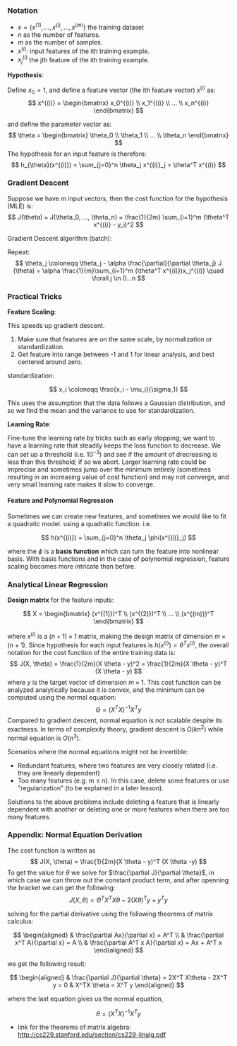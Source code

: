 ### Notation
* $x = \{ x^{(1)}, ..., x^{(i)}, ..., x^{(m)} \}$ the training dataset
* $n$ as the number of features.
* $m$ as the number of samples.
* $x^{(i)}$: input features of the ith training example.
* $x^{(i)}_j$ the jth feature of the ith training example. 

__Hypothesis__:

Define $x_0 = 1$, and define a feature vector (the ith feature vector) $x^{(i)}$ as:
$$
x^{(i)} = \begin{bmatrix}
x_0^{(i)} \\
x_1^{(i)} \\
... \\
x_n^{(i)} 
\end{bmatrix}
$$

and define the parameter vector as:
$$
\theta = \begin{bmatrix}
\theta_0 \\
\theta_1 \\
... \\
\theta_n
\end{bmatrix}
$$
The hypothesis for an input feature is therefore:
$$
h_{\theta}(x^{(i)})  = \sum_{j=0}^n \theta_j x^{(i)}_j = \theta^T x^{(i)}
$$

### Gradient Descent

Suppose we have $m$ input vectors, then the cost function for the hypothesis (MLE) is: 
$$
J(\theta) = J(\theta_0, ..., \theta_n) = \frac{1}{2m} \sum_{i=1}^m (\theta^T x^{(i)} - y_i)^2
$$

Gradient Descent algorithm (batch):

Repeat:
$$
\theta_j \coloneqq \theta_j - \alpha \frac{\partial}{\partial \theta_j} J (\theta) = \alpha \frac{1}{m}\sum_{i=1}^m (\theta^T x^{(i)})x_j^{(i)} \quad \forall j \in 0...n
$$

### Practical Tricks

__Feature Scaling__:

This speeds up gradient descent.

1. Make sure that features are on the same scale, by normalization or standardization.
2. Get feature into range between -1 and 1 for linear analysis, and best centered around zero.

standardization:

$$
x_i \coloneqq \frac{x_i - \mu_i}{\sigma_1}
$$

This uses the assumption that the data follows a Gaussian distribution, and so we find the mean and the variance to use for standardization.


__Learning Rate__:

Fine-tune the learning rate by tricks such as early stopping; we want to have a learning rate that steadily keeps the loss function to decrease. We can set up a threshold (i.e. $10^{-3}$) and see if the amount of drecreasing is less than this threshold; if so we abort. Larger learning rate could be imprecise and sometimes jump over the minimum entirely (sometimes resulting in an increasing value of cost function) and may not converge, and very small learning rate makes it slow to converge.


#### Feature and Polynomial Regression

Sometimes we can create new features, and sometimes we would like to fit a quadratic model. using a quadratic function. i.e.

$$
h(x^{(i)}) = \sum_{j=0}^n \theta_j \phi(x^{(i)}_j)
$$

where the $\phi$ is a __basis function__ which can turn the feature into nonlinear basis. With basis functions and in the case of polynomial regression, feature scaling becomes more intricate than before.

### Analytical Linear Regression

__Design matrix__ for the feature inputs: 

$$
X = \begin{bmatrix}
(x^{(1)})^T \\
(x^{(2)})^T \\
... \\
(x^{(m)})^T 
\end{bmatrix}
$$

where $x^{(i)}$ is a $(n+1) \times 1$ matrix, making the design matrix of dimension $m \times (n+1)$. Since  hypothesis for each input features is $h(x^{(i)}) = \theta^T x^{(i)}$, the overall notation for the cost function of the entire training data is:
$$
J(X, \theta) = \frac{1}{2m}(X \theta - y)^2 = \frac{1}{2m}(X \theta - y)^T (X \theta  - y)
$$
where $y$ is the target vector of dimension $m \times 1$. This cost function can be analyzed analytically because it is convex, and the minimum can be computed using the normal equation:
$$
\Theta = (X^T X)^{-1} X^T y
$$
Compared to gradient descent, normal equation is not scalable despite its exactness. In terms of complexity theory, gradient descent is $O(kn^2)$ while normal equation is $O(n^3)$.

Scenarios where the normal equations might not be invertible: 
- Redundant features, where two features are very closely related (i.e. they are linearly dependent)
- Too many features (e.g. m ≤ n). In this case, delete some features or use "regularization" (to be explained in a later lesson).

Solutions to the above problems include deleting a feature that is linearly dependent with another or deleting one or more features when there are too many features.

### Appendix: Normal Equation Derivation

The cost function is written as 
$$
J(X, \theta) = \frac{1}{2m}(X \theta - y)^T (X \theta -y)
$$
To get the value for $\theta$ we solve for $\frac{\partial J}{\partial \theta}$, in which case we can throw out the constant product term, and after openning the bracket we can get the following:
$$
J(X, \theta) = \Theta^T X^T X \theta - 2(X\theta)^T y + y^T y
$$

solving for the partial derivative using the following theorems of matrix calculus: 

$$
\begin{aligned}
& \frac{\partial Ax}{\partial x} = A^T \\ 
& \frac{\partial x^T A}{\partial x} = A \\
& \frac{\partial A^T x A}{\partial x} = Ax + A^T x
\end{aligned}
$$

we get the following result:

$$
\begin{aligned}
& \frac{\partial J}{\partial \theta} = 2X^T X\theta - 2X^T y = 0
& X^TX \theta = X^T y 
\end{aligned}
$$

where the last equation gives us the normal equation,

$$
\theta = (X^T X)^{-1} X^T y
$$

* link for the theorems of matrix algebra: http://cs229.stanford.edu/section/cs229-linalg.pdf

